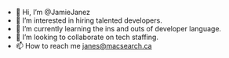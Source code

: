- 👋 Hi, I’m @JamieJanez
- 👀 I’m interested in hiring talented developers.
- 🌱 I’m currently learning the ins and outs of developer language.
- 💞️ I’m looking to collaborate on tech staffing.
- 📫 How to reach me janes@macsearch.ca

<!---
JamieJanez/JamieJanez is a ✨ special ✨ repository because its `README.md` (this file) appears on your GitHub profile.
You can click the Preview link to take a look at your changes.
--->
